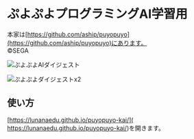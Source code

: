 

# ぷよぷよプログラミングAI学習用
本家は[https://github.com/aship/puyopuyo](https://github.com/aship/puyopuyo)にあります。  
©️SEGA



![ぷよぷよAIダイジェスト](https://github.com/user-attachments/assets/670209a7-3e12-484e-8465-b6fbccc546d9)

![ぷよぷよダイジェストx2](https://github.com/user-attachments/assets/9478f51b-3fca-4759-bf76-4aa00a514c85)


## 使い方
 [https://lunanaedu.github.io/puyopuyo-kai/]( https://lunanaedu.github.io/puyopuyo-kai/)を開きます。
